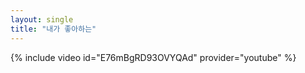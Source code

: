 ```yaml
---
layout: single
title: "내가 좋아하는" 
---
```


{% include video id="E76mBgRD93OVYQAd" provider="youtube" %}
